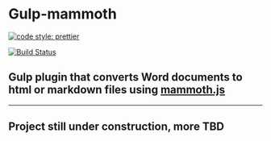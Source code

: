 # Gulp-mammoth

[![code style: prettier](https://img.shields.io/badge/code_style-prettier-ff69b4.svg?style=flat-square)](https://github.com/prettier/prettier)

[![Build Status](https://travis-ci.org/lgcavalheiro/gulp-mammoth.svg?branch=main)](https://travis-ci.org/lgcavalheiro/gulp-mammoth)

## Gulp plugin that converts Word documents to html or markdown files using [mammoth.js](https://github.com/mwilliamson/mammoth.js)

---

## Project still under construction, more TBD
